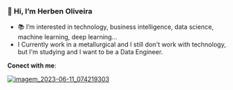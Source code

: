 ### 👋 Hi, I’m **Herben Oliveira**
- 📚 I’m interested in technology, business intelligence, data science, machine learning, deep learning...
- I Currently work in a metallurgical and I still don't work with technology, but I'm studying and I want to be a Data Engineer.

**Conect with me**: 

[![imagem_2023-06-11_074219303](https://github.com/Herbeno/Herbeno/assets/128205316/ad7c7ed0-6987-44ff-b8a9-97d3c492809e)
](https://www.linkedin.com/in/herbenoliveira)
